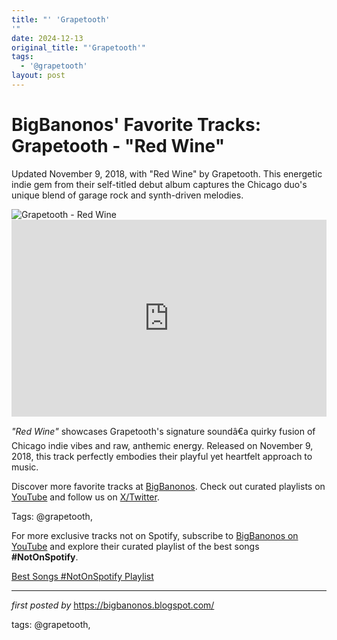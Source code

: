 ```yaml
---
title: "' 'Grapetooth'
'"
date: 2024-12-13
original_title: "'Grapetooth'"
tags:
  - '@grapetooth'
layout: post
---
```

<!-- Post Title -->
<h1 >BigBanonos' Favorite Tracks: Grapetooth - "Red Wine"</h1> <!-- Introductory Text -->
<p >Updated November 9, 2018, with "Red Wine" by Grapetooth. This energetic indie gem from their self-titled debut album captures the Chicago duo's unique blend of garage rock and synth-driven melodies.</p> <!-- Featured Image -->
<div > <img src="https://dispatch-public.s3.amazonaws.com/a698cceb234c537418e5337f4c226946a24314e8_bdcf6862df2c438c8fd57c9e890bc995fe7df74c_medium_jpg" alt="Grapetooth - Red Wine" />
</div> <!-- YouTube Video Embed -->
<div > <iframe width="100%" height="315" src="https://www.youtube.com/embed/Lu0XMHCyK_s" title="Grapetooth - Red Wine [OFFICIAL MUSIC VIDEO]" frameborder="0" allow="accelerometer; autoplay; encrypted-media; gyroscope; picture-in-picture; web-share" referrerpolicy="strict-origin-when-cross-origin" allowfullscreen></iframe>
</div> <!-- Song Information -->
<div > <p><em>"Red Wine"</em> showcases Grapetooth's signature soundâ€a quirky fusion of Chicago indie vibes and raw, anthemic energy. Released on November 9, 2018, this track perfectly embodies their playful yet heartfelt approach to music.</p>
</div> <!-- Footer Links -->
<div > <p>Discover more favorite tracks at <a href="https://bigbanonos.blogspot.com/" target="_blank">BigBanonos</a>. Check out curated playlists on <a href="https://www.youtube.com/@BigBanonos" target="_blank">YouTube</a> and follow us on <a href="https://x.com/bigbanonos" target="_blank">X/Twitter</a>.</p>
</div> <!-- Tags -->
<p >Tags: @grapetooth,</p>


<!--Subscribe and Playlist Links-->
<div>
    <p>For more exclusive tracks not on Spotify, subscribe to <a href="https://www.youtube.com/@BigBanonos" target="_blank">BigBanonos on YouTube</a> and explore their curated playlist of the best songs <strong>#NotOnSpotify</strong>.</p>
    <p><a href="https://www.youtube.com/playlist?list=PLtuNtuTatqI0kFahUCbtbfenC_ET5O_tr" target="_blank">Best Songs #NotOnSpotify Playlist<br /></a></p></div>

<hr />

<p><em>first posted by</em> <a href="https://bigbanonos.blogspot.com/" rel="noopener" target="_new">https://bigbanonos.blogspot.com/</a></p>

<p>tags: @grapetooth,</p>
